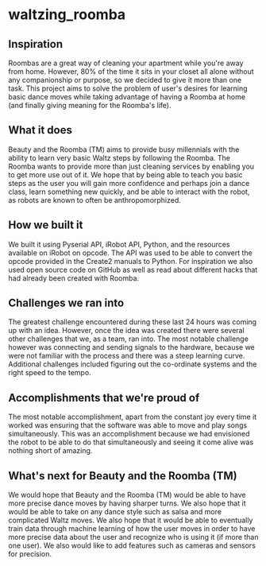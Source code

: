 # waltzing_roomba


## Inspiration
Roombas are a great way of cleaning your apartment while you're away from home. However, 80% of the time it sits in your closet all alone without any companionship or purpose, so we decided to give it more than one task. This project aims to solve the problem of user's desires for learning basic dance moves while taking advantage of having a Roomba at home (and finally giving meaning for the Roomba's life). 

## What it does

Beauty and the Roomba (TM) aims to provide busy millennials with the ability to learn very basic Waltz steps by following the Roomba. The Roomba wants to provide more than just cleaning services by enabling you to get more use out of it. We hope that by being able to teach you basic steps as the user you will gain more confidence and perhaps join a dance class, learn something new quickly, and be able to interact with the robot, as robots are known to often be anthropomorphized.  

## How we built it

We built it using Pyserial API, iRobot API, Python, and the resources available on iRobot on opcode. The API was used to be able to convert the opcode provided in the Create2 manuals to Python. For inspiration we also used open source code on GitHub as well as read about different hacks  that had already been created with Roomba. 

## Challenges we ran into

The greatest challenge encountered during these last 24 hours was coming up with an idea. However, once the idea was created there were several other challenges that we, as a team, ran into. The most notable challenge however was connecting and sending signals to the hardware, because we were not familiar with the process and there was a steep learning curve. Additional challenges included figuring out the co-ordinate systems and the right speed to the tempo.

## Accomplishments that we're proud of

The most notable accomplishment, apart from the constant joy every time it worked was ensuring that the software was able to move and play songs simultaneously. This was an accomplishment because we had envisioned the robot to be able to do that simultaneously and seeing it come alive was nothing short of amazing. 

## What's next for Beauty and the Roomba (TM)

We would hope that Beauty and the Roomba (TM) would be able to have more precise dance moves by having sharper turns. We also hope that it would be able to take on any dance style such as salsa and more complicated Waltz moves. We also hope that it would be able to eventually train data through machine learning of how the user moves in order to have more precise data about the user and recognize who is using it (if more than one user). We also would like to add features such as cameras and sensors for precision. 

